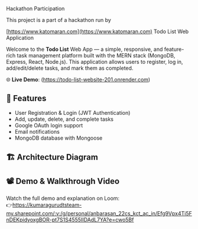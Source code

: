 
 Hackathon Participation

 This project is a part of a hackathon run by
 
 [https://www.katomaran.com](https://www.katomaran.com)
 Todo List Web Application

Welcome to the **Todo List** Web App — a simple, responsive, and feature-rich task management platform built with the MERN stack (MongoDB, Express, React, Node.js). This application allows users to register, log in, add/edit/delete tasks, and mark them as completed.

🌐 **Live Demo**: (https://todo-list-website-201.onrender.com)

## 🚀 Features

- User Registration & Login (JWT Authentication)
- Add, update, delete, and complete tasks
- Google OAuth login support
- Email notifications
- MongoDB database with Mongoose

## 🏗️ Architecture Diagram



## 📽️ Demo & Walkthrough Video

Watch the full demo and explanation on Loom:  
👉https://kumaragurudtsteam-my.sharepoint.com/:v:/g/personal/anbarasan_22cs_kct_ac_in/Efg9Vpx4Ti5FnDEKpidyoxgBOR-pt7S1S4555IIDAdL7YA?e=cwo5Bf




